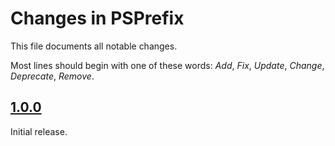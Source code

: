 # Changes in PSPrefix
This file documents all notable changes.

Most lines should begin with one of these words:
*Add*, *Fix*, *Update*, *Change*, *Deprecate*, *Remove*.

<!--
## [Unreleased](https://github.com/sharpjs/PSPrefix/compare/release/1.0.1..HEAD)
(none)

## [1.0.1](https://github.com/sharpjs/PSPrefix/compare/release/1.0.0..release/1.0.1)
Future release.
-->

## [1.0.0](https://github.com/sharpjs/PSPrefix/tree/release/1.0.0)
Initial release.

<!--
  Copyright Subatomix Research Inc.
  SPDX-License-Identifier: MIT
-->

